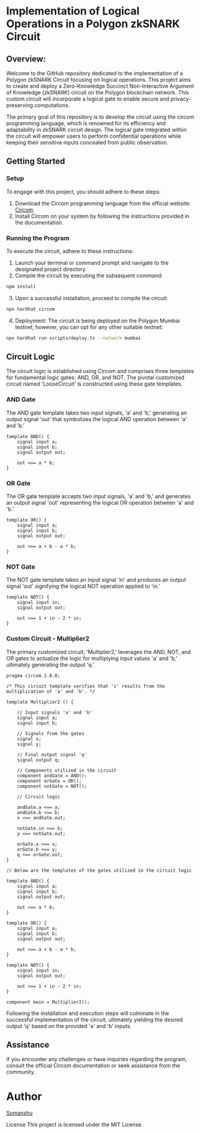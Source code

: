 # Implementation of Logical Operations in a Polygon zkSNARK Circuit

## Overview:
Welcome to the GitHub repository dedicated to the implementation of a Polygon zkSNARK Circuit focusing on logical operations. This project aims to create and deploy a Zero-Knowledge Succinct Non-Interactive Argument of Knowledge (zkSNARK) circuit on the Polygon blockchain network. This custom circuit will incorporate a logical gate to enable secure and privacy-preserving computations.

The primary goal of this repository is to develop the circuit using the circom programming language, which is renowned for its efficiency and adaptability in zkSNARK circuit design. The logical gate integrated within the circuit will empower users to perform confidential operations while keeping their sensitive inputs concealed from public observation.

## Getting Started

### Setup

To engage with this project, you should adhere to these steps:

1. Download the Circom programming language from the official website: [Circom](https://www.circom.io/).
2. Install Circom on your system by following the instructions provided in the documentation.

### Running the Program

To execute the circuit, adhere to these instructions:

1. Launch your terminal or command prompt and navigate to the designated project directory.
2. Compile the circuit by executing the subsequent command:

```bash
npm install
```

3. Upon a successful installation, proceed to compile the circuit:

```bash
npx hardhat circom
```

4. Deployment: The circuit is being deployed on the Polygon Mumbai testnet; however, you can opt for any other suitable testnet:

```bash
npx hardhat run scripts/deploy.ts --network mumbai
```

## Circuit Logic

The circuit logic is established using Circom and comprises three templates for fundamental logic gates: AND, OR, and NOT. The pivotal customized circuit named 'LooseCircuit' is constructed using these gate templates.

### AND Gate

The AND gate template takes two input signals, 'a' and 'b,' generating an output signal 'out' that symbolizes the logical AND operation between 'a' and 'b.'

```circom
template AND() {
    signal input a;
    signal input b;
    signal output out;

    out <== a * b;
}
```

### OR Gate

The OR gate template accepts two input signals, 'a' and 'b,' and generates an output signal 'out' representing the logical OR operation between 'a' and 'b.'

```circom
template OR() {
    signal input a;
    signal input b;
    signal output out;

    out <== a + b - a * b;
}
```

### NOT Gate

The NOT gate template takes an input signal 'in' and produces an output signal 'out' signifying the logical NOT operation applied to 'in.'

```circom
template NOT() {
    signal input in;
    signal output out;

    out <== 1 + in - 2 * in;
}
```

### Custom Circuit - Multiplier2

The primary customized circuit, 'Multiplier2,' leverages the AND, NOT, and OR gates to actualize the logic for multiplying input values 'a' and 'b,' ultimately generating the output 'q.'

```circom
pragma circom 2.0.0;

/* This circuit template verifies that 'c' results from the multiplication of 'a' and 'b'. */

template Multiplier2 () {

    // Input signals 'a' and 'b'
    signal input a;
    signal input b;

    // Signals from the gates
    signal x;
    signal y;

    // Final output signal 'q'
    signal output q;

    // Components utilized in the circuit
    component andGate = AND();
    component orGate = OR();
    component notGate = NOT();

    // Circuit logic

    andGate.a <== a;
    andGate.b <== b;
    x <== andGate.out;

    notGate.in <== b;
    y <== notGate.out;

    orGate.a <== x;
    orGate.b <== y;
    q <== orGate.out;
}

// Below are the templates of the gates utilized in the circuit logic

template AND() {
    signal input a;
    signal input b;
    signal output out;

    out <== a * b;
}

template OR() {
    signal input a;
    signal input b;
    signal output out;

    out <== a + b - a * b;
}

template NOT() {
    signal input in;
    signal output out;

    out <== 1 + in - 2 * in;
}

component main = Multiplier2();
```

Following the installation and execution steps will culminate in the successful implementation of the circuit, ultimately yielding the desired output 'q' based on the provided 'a' and 'b' inputs.

## Assistance
If you encounter any challenges or have inquiries regarding the program, consult the official Circom documentation or seek assistance from the community.

# Author
[Somanshu](somanshusharma888@gmail.com)

License
This project is licensed under the MIT License.
